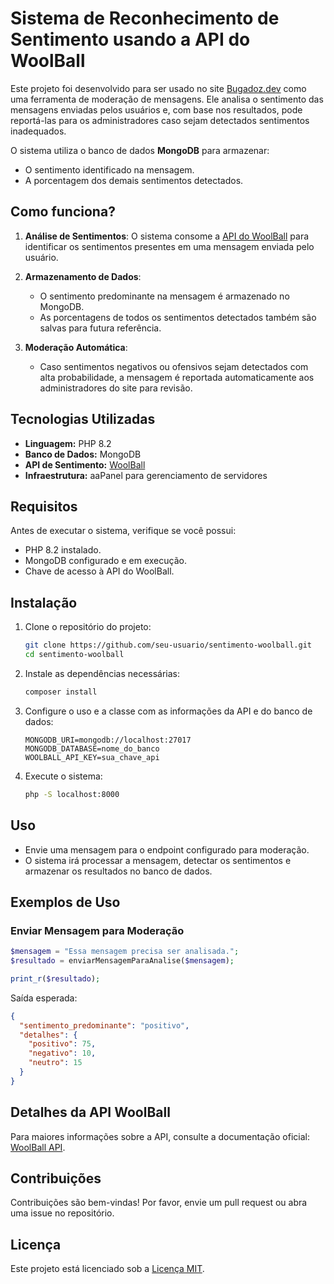 # Sistema de Reconhecimento de Sentimento usando a API do WoolBall

Este projeto foi desenvolvido para ser usado no site [Bugadoz.dev](https://bugadoz.dev) como uma ferramenta de moderação de mensagens. Ele analisa o sentimento das mensagens enviadas pelos usuários e, com base nos resultados, pode reportá-las para os administradores caso sejam detectados sentimentos inadequados.

O sistema utiliza o banco de dados **MongoDB** para armazenar:
- O sentimento identificado na mensagem.
- A porcentagem dos demais sentimentos detectados.

## Como funciona?
1. **Análise de Sentimentos**:
   O sistema consome a [API do WoolBall](https://woolball.xyz/) para identificar os sentimentos presentes em uma mensagem enviada pelo usuário.

2. **Armazenamento de Dados**:
   - O sentimento predominante na mensagem é armazenado no MongoDB.
   - As porcentagens de todos os sentimentos detectados também são salvas para futura referência.

3. **Moderação Automática**:
   - Caso sentimentos negativos ou ofensivos sejam detectados com alta probabilidade, a mensagem é reportada automaticamente aos administradores do site para revisão.

## Tecnologias Utilizadas
- **Linguagem:** PHP 8.2
- **Banco de Dados:** MongoDB
- **API de Sentimento:** [WoolBall](https://woolball.xyz/)
- **Infraestrutura:** aaPanel para gerenciamento de servidores

## Requisitos
Antes de executar o sistema, verifique se você possui:
- PHP 8.2 instalado.
- MongoDB configurado e em execução.
- Chave de acesso à API do WoolBall.

## Instalação
1. Clone o repositório do projeto:
   ```bash
   git clone https://github.com/seu-usuario/sentimento-woolball.git
   cd sentimento-woolball
   ```

2. Instale as dependências necessárias:
   ```bash
   composer install
   ```

3. Configure o uso e a classe com as informações da API e do banco de dados:
   ```env
   MONGODB_URI=mongodb://localhost:27017
   MONGODB_DATABASE=nome_do_banco
   WOOLBALL_API_KEY=sua_chave_api
   ```

4. Execute o sistema:
   ```bash
   php -S localhost:8000
   ```

## Uso
- Envie uma mensagem para o endpoint configurado para moderação.
- O sistema irá processar a mensagem, detectar os sentimentos e armazenar os resultados no banco de dados.

## Exemplos de Uso
### Enviar Mensagem para Moderação
```php
$mensagem = "Essa mensagem precisa ser analisada.";
$resultado = enviarMensagemParaAnalise($mensagem);

print_r($resultado);
```
Saída esperada:
```json
{
  "sentimento_predominante": "positivo",
  "detalhes": {
    "positivo": 75,
    "negativo": 10,
    "neutro": 15
  }
}
```

## Detalhes da API WoolBall
Para maiores informações sobre a API, consulte a documentação oficial: [WoolBall API](https://woolball.xyz/).

## Contribuições
Contribuições são bem-vindas! Por favor, envie um pull request ou abra uma issue no repositório.

## Licença
Este projeto está licenciado sob a [Licença MIT](LICENSE).

